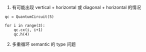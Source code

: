 1. 有可能出现 vertical + horizontal 或 diagonal + horizontal 的情况

```python-repl
qc = QuantumCircuit(5)

for i in range(3):
    qc.cx(i, i+1)
    qc.h(4)
```

2. 多重循环 semantic 的 type 问题
